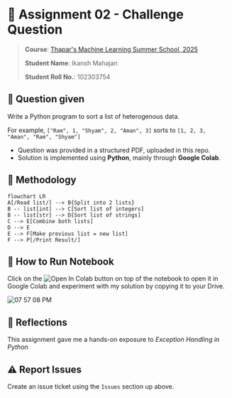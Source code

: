 # 📝 Assignment 02 - Challenge Question
> **Course**: [Thapar's Machine Learning Summer School, 2025](https://www.thaparsummerschool.com/)
> 
> **Student Name**: Ikansh Mahajan
>
> **Student Roll No.**: 102303754

## 🔎 Question given
Write a Python program to sort a list of heterogenous data.

For example, `["Ram", 1, "Shyam", 2, "Aman", 3]` sorts to `[1, 2, 3, "Aman", "Ram", "Shyam"]` 

 - Question was provided in a structured PDF, uploaded in this repo.
 - Solution is implemented using **Python**, mainly through **Google Colab**.

## 🔬 Methodology
```mermaid
flowchart LR
A[/Read list/] --> B{Split into 2 lists}
B -- list[int] --> C[Sort list of integers]
B -- list[str] --> D[Sort list of strings]
C --> E[Combine both lists]
D --> E
E --> F[Make previous list = new list]
F --> P[/Print Result/]
```

## 🚀 How to Run Notebook
Click on the  <img src="https://colab.research.google.com/assets/colab-badge.svg" alt="Open In Colab">  button on top of the notebook to open it in Google Colab and experiment with my solution by copying it to your Drive.

![07 57 08 PM](https://github.com/user-attachments/assets/e65efa6e-aa6b-45a3-a5e4-c11ea84ecb99)

## 🧾 Reflections
This assignment gave me a hands-on exposure to _Exception Handling in Python_

## ⚠️ Report Issues
Create an issue ticket using the `Issues` section up above.
